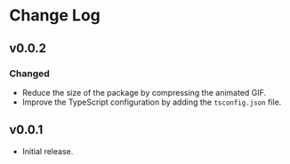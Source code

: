 # Change Log

## v0.0.2

### Changed

- Reduce the size of the package by compressing the animated GIF.
- Improve the TypeScript configuration by adding the `tsconfig.json` file.

## v0.0.1

- Initial release.
